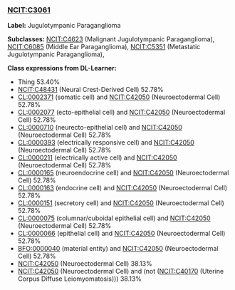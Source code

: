 
### [NCIT:C3061](http://purl.obolibrary.org/obo/NCIT_C3061)
**Label:** Jugulotympanic Paraganglioma

**Subclasses:** [NCIT:C4623](http://purl.obolibrary.org/obo/NCIT_C4623) (Malignant Jugulotympanic Paraganglioma), [NCIT:C6085](http://purl.obolibrary.org/obo/NCIT_C6085) (Middle Ear Paraganglioma), [NCIT:C5351](http://purl.obolibrary.org/obo/NCIT_C5351) (Metastatic Jugulotympanic Paraganglioma), 

**Class expressions from DL-Learner:**

- Thing 53.40%
- [NCIT:C48431](http://purl.obolibrary.org/obo/NCIT_C48431) (Neural Crest-Derived Cell) 52.78%
- [CL:0002371](http://purl.obolibrary.org/obo/CL_0002371) (somatic cell) and [NCIT:C42050](http://purl.obolibrary.org/obo/NCIT_C42050) (Neuroectodermal Cell) 52.78%
- [CL:0002077](http://purl.obolibrary.org/obo/CL_0002077) (ecto-epithelial cell) and [NCIT:C42050](http://purl.obolibrary.org/obo/NCIT_C42050) (Neuroectodermal Cell) 52.78%
- [CL:0000710](http://purl.obolibrary.org/obo/CL_0000710) (neurecto-epithelial cell) and [NCIT:C42050](http://purl.obolibrary.org/obo/NCIT_C42050) (Neuroectodermal Cell) 52.78%
- [CL:0000393](http://purl.obolibrary.org/obo/CL_0000393) (electrically responsive cell) and [NCIT:C42050](http://purl.obolibrary.org/obo/NCIT_C42050) (Neuroectodermal Cell) 52.78%
- [CL:0000211](http://purl.obolibrary.org/obo/CL_0000211) (electrically active cell) and [NCIT:C42050](http://purl.obolibrary.org/obo/NCIT_C42050) (Neuroectodermal Cell) 52.78%
- [CL:0000165](http://purl.obolibrary.org/obo/CL_0000165) (neuroendocrine cell) and [NCIT:C42050](http://purl.obolibrary.org/obo/NCIT_C42050) (Neuroectodermal Cell) 52.78%
- [CL:0000163](http://purl.obolibrary.org/obo/CL_0000163) (endocrine cell) and [NCIT:C42050](http://purl.obolibrary.org/obo/NCIT_C42050) (Neuroectodermal Cell) 52.78%
- [CL:0000151](http://purl.obolibrary.org/obo/CL_0000151) (secretory cell) and [NCIT:C42050](http://purl.obolibrary.org/obo/NCIT_C42050) (Neuroectodermal Cell) 52.78%
- [CL:0000075](http://purl.obolibrary.org/obo/CL_0000075) (columnar/cuboidal epithelial cell) and [NCIT:C42050](http://purl.obolibrary.org/obo/NCIT_C42050) (Neuroectodermal Cell) 52.78%
- [CL:0000066](http://purl.obolibrary.org/obo/CL_0000066) (epithelial cell) and [NCIT:C42050](http://purl.obolibrary.org/obo/NCIT_C42050) (Neuroectodermal Cell) 52.78%
- [BFO:0000040](http://purl.obolibrary.org/obo/BFO_0000040) (material entity) and [NCIT:C42050](http://purl.obolibrary.org/obo/NCIT_C42050) (Neuroectodermal Cell) 52.78%
- [NCIT:C42050](http://purl.obolibrary.org/obo/NCIT_C42050) (Neuroectodermal Cell) 38.13%
- [NCIT:C42050](http://purl.obolibrary.org/obo/NCIT_C42050) (Neuroectodermal Cell) and (not ([NCIT:C40170](http://purl.obolibrary.org/obo/NCIT_C40170) (Uterine Corpus Diffuse Leiomyomatosis))) 38.13%


